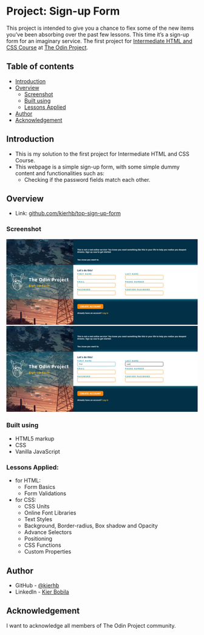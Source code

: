 # Project: Sign-up Form
This project is intended to give you a chance to flex some of the new items you’ve been absorbing over the past few lessons. This time it’s a sign-up form for an imaginary service. The first project for [Intermediate HTML and CSS Course](https://www.theodinproject.com/paths/full-stack-javascript/courses/intermediate-html-and-css) at [The Odin Project](https://www.theodinproject.com/).

## Table of contents
- [Introduction](#introduction)
- [Overview](#overview)
  - [Screenshot](#screenshot)
  - [Built using](#built-using)
  - [Lessons Applied](#lessons-applied)
- [Author](#author)
- [Acknowledgement](#acknowledgement)
## Introduction
- This is my solution to the first project for Intermediate HTML and CSS Course.
- This webpage is a simple sign-up form, with some simple dummy content and functionalities such as:
    - Checking if the password fields match each other.

## Overview
- Link: [github.com/kierhb/top-sign-up-form](https://github.com/kierhb/top-sign-up-form)

### Screenshot
![screenshot](./sign-up.jpg)
![Active](./sign-up-active.jpg)

### Built using

- HTML5 markup
- CSS
- Vanilla JavaScript

### Lessons Applied:

- for HTML:
    - Form Basics
    - Form Validations
- for CSS:
    - CSS Units
    - Online Font Libraries
    - Text Styles
    - Background, Border-radius, Box shadow and Opacity
    - Advance Selectors
    - Positioning
    - CSS Functions
    - Custom Properties

## Author

- GitHub - [@kierhb](https://github.com/kierhb)
- LinkedIn - [Kier Bobila](https://www.linkedin.com/in/kier-bobila/)

## Acknowledgement
I want to acknowledge all members of The Odin Project community.